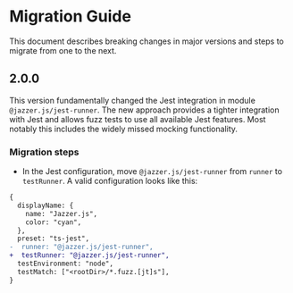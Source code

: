 # Migration Guide

This document describes breaking changes in major versions and steps to migrate
from one to the next.

## 2.0.0

This version fundamentally changed the Jest integration in module
`@jazzer.js/jest-runner`. The new approach provides a tighter integration with
Jest and allows fuzz tests to use all available Jest features. Most notably this
includes the widely missed mocking functionality.

### Migration steps

- In the Jest configuration, move `@jazzer.js/jest-runner` from `runner` to
  `testRunner`. A valid configuration looks like this:

```diff
{
  displayName: {
  	name: "Jazzer.js",
  	color: "cyan",
  },
  preset: "ts-jest",
-  runner: "@jazzer.js/jest-runner",
+  testRunner: "@jazzer.js/jest-runner",
  testEnvironment: "node",
  testMatch: ["<rootDir>/*.fuzz.[jt]s"],
}
```
